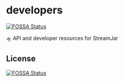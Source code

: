 # developers
[![FOSSA Status](https://app.fossa.io/api/projects/git%2Bgithub.com%2FStreamJar%2Fdevelopers.svg?type=shield)](https://app.fossa.io/projects/git%2Bgithub.com%2FStreamJar%2Fdevelopers?ref=badge_shield)

🛸 API and developer resources for StreamJar


## License
[![FOSSA Status](https://app.fossa.io/api/projects/git%2Bgithub.com%2FStreamJar%2Fdevelopers.svg?type=large)](https://app.fossa.io/projects/git%2Bgithub.com%2FStreamJar%2Fdevelopers?ref=badge_large)